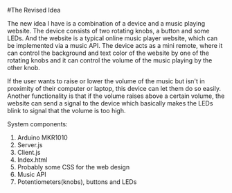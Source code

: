 #The Revised Idea 

The new idea I have is a combination of a device and a music playing website. The device consists of two rotating knobs, a button and 
some LEDs. And the website is a typical online music player website, which can be implemented via a music API. The device acts as
a mini remote, where it can control the background and text color of the website by one of the rotating knobs and it can control the
volume of the music playing by the other knob. 
    
If the user wants to raise or lower the volume of the music but isn't in proximity of their computer or laptop, this device can let 
them do so easily. Another functionality is that if the volume raises above a certain volume, the website can send a signal to the 
device which basically makes the LEDs blink to signal  that the volume is too high. 
    
System components:
1. Arduino MKR1010
2. Server.js
3. Client.js
4. Index.html
5. Probably some CSS for the web design
6. Music API
7. Potentiometers(knobs), buttons and LEDs
